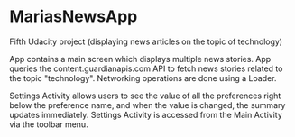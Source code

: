 # MariasNewsApp
Fifth Udacity project (displaying news articles on the topic of technology)

App contains a main screen which displays multiple news stories. App queries the content.guardianapis.com API to fetch news stories related to the topic "technology". Networking operations are done using a Loader.

Settings Activity allows users to see the value of all the preferences right below the preference name, and when the value is changed, the summary updates immediately. Settings Activity is accessed from the Main Activity via the toolbar menu. 

